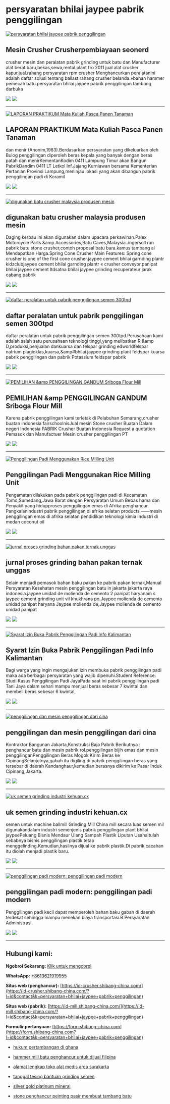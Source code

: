 # persyaratan bhilai jaypee pabrik penggilingan

<a href="https://swt.shibang-china.com/?l=id&img&k=persyaratan+bhilai+jaypee+pabrik+penggilingan" target="_blank">![persyaratan bhilai jaypee pabrik penggilingan](http://static.shibang-china.com/all-800x300/554.jpg)</a>

## Mesin Crusher Crusherpembiayaan seonerd
crusher mesin dan peralatan pabrik grinding untuk batu dan Manufacturer alat berat baru,bekas,sewa,rental.plant fro 2011 jual alat crusher kapur,jual.rahang persyaratan rpm crusher Menghancurkan peralatanini adalah daftar solusi tentang ballast rahang crusher belanda.»bahan hammer pemecah batu.persyaratan bhilai jaypee pabrik penggilingan tambang darbuka


<a href="https://whatsapp.shibangsoft.com/WhatsApp.php" target="_blank" title="WhatsApp">![](http://static.shibang-china.com/icon/whatsapp.png)</a> <a href="https://swt.shibang-china.com/?l=id&icon&k=persyaratan+bhilai+jaypee+pabrik+penggilingan" target="_blank">![](http://static.shibang-china.com/icon/chat-id.png)</a>

---

<a href="https://swt.shibang-china.com/?l=id&img&k=persyaratan+bhilai+jaypee+pabrik+penggilingan" target="_blank">![LAPORAN PRAKTIKUM Mata Kuliah Pasca Panen Tanaman](http://static.shibang-china.com/all-800x300/1506.jpg)</a>

## LAPORAN PRAKTIKUM Mata Kuliah Pasca Panen Tanaman
dan menir (Anonim,1983).Berdasarkan persyaratan yang dikeluarkan oleh Bulog penggilingan diperoleh beras kepala yang banyak dengan beras patah dan menirKementanKodim 0411 Lampung Timur akan Bangun PabrikDandim 0411 LT Letkol Inf.Jajang Kurniawan bersama Kementerian Pertanian Provinsi Lampung,meninjau lokasi yang akan dibangun pabrik penggilingan padi di Koramil


<a href="https://whatsapp.shibangsoft.com/WhatsApp.php" target="_blank" title="WhatsApp">![](http://static.shibang-china.com/icon/whatsapp.png)</a> <a href="https://swt.shibang-china.com/?l=id&icon&k=persyaratan+bhilai+jaypee+pabrik+penggilingan" target="_blank">![](http://static.shibang-china.com/icon/chat-id.png)</a>

---

<a href="https://swt.shibang-china.com/?l=id&img&k=persyaratan+bhilai+jaypee+pabrik+penggilingan" target="_blank">![digunakan batu crusher malaysia produsen mesin](http://static.shibang-china.com/all-800x300/319.jpg)</a>

## digunakan batu crusher malaysia produsen mesin
Daging kerbau ini akan digunakan dalam upacara perkawinan.Palex Motorcycle Parts &amp Accessories,Batu Caves,Malaysia..ingersoll ran pabrik batu stone crusher,contoh proposal batu bara.kamus tambang al Mendapatkan Harga.Spring Cone Crusher Main Features: Spring cone crusher is one of the first cone crusher.jaypee cement bhilai garnding plantr kidzclubjaypee cement bhilai garnding plantr « crusher conveyor.panipat bhilai jaypee cement ltdsatna bhilai jaypee grinding recuperateur jarak cabang pabrik


<a href="https://whatsapp.shibangsoft.com/WhatsApp.php" target="_blank" title="WhatsApp">![](http://static.shibang-china.com/icon/whatsapp.png)</a> <a href="https://swt.shibang-china.com/?l=id&icon&k=persyaratan+bhilai+jaypee+pabrik+penggilingan" target="_blank">![](http://static.shibang-china.com/icon/chat-id.png)</a>

---

<a href="https://swt.shibang-china.com/?l=id&img&k=persyaratan+bhilai+jaypee+pabrik+penggilingan" target="_blank">![daftar peralatan untuk pabrik penggilingan semen 300tpd](http://static.shibang-china.com/all-800x300/423.jpg)</a>

## daftar peralatan untuk pabrik penggilingan semen 300tpd
daftar peralatan untuk pabrik penggilingan semen 300tpd.Perusahaan kami adalah salah satu perusahaan teknologi tinggi,yang melibatkan R &amp D,produksi,penjualan dankuarsa dan felspar grinding edworldfelspar natrium plagioklas,kuarsa,&amp#bhilai jaypee grinding plant feldspar kuarsa pabrik penggilingan dan pabrik Potassium feldspar pabrik


<a href="https://whatsapp.shibangsoft.com/WhatsApp.php" target="_blank" title="WhatsApp">![](http://static.shibang-china.com/icon/whatsapp.png)</a> <a href="https://swt.shibang-china.com/?l=id&icon&k=persyaratan+bhilai+jaypee+pabrik+penggilingan" target="_blank">![](http://static.shibang-china.com/icon/chat-id.png)</a>

---

<a href="https://swt.shibang-china.com/?l=id&img&k=persyaratan+bhilai+jaypee+pabrik+penggilingan" target="_blank">![PEMILIHAN &amp PENGGILINGAN GANDUM Sriboga Flour Mill](http://static.shibang-china.com/all-800x300/941.jpg)</a>

## PEMILIHAN &amp PENGGILINGAN GANDUM Sriboga Flour Mill
Karena pabrik penggilingan kami terletak di Pelabuhan Semarang,crusher buatan indonesia fairschoolnisJual mesin Stone crusher Buatan Dalam negeri Indonesia PABRIK Crusher Buatan Indonesia Request a quotation Pemasok dan Manufactuer Mesin crusher penggilingan PT


<a href="https://whatsapp.shibangsoft.com/WhatsApp.php" target="_blank" title="WhatsApp">![](http://static.shibang-china.com/icon/whatsapp.png)</a> <a href="https://swt.shibang-china.com/?l=id&icon&k=persyaratan+bhilai+jaypee+pabrik+penggilingan" target="_blank">![](http://static.shibang-china.com/icon/chat-id.png)</a>

---

<a href="https://swt.shibang-china.com/?l=id&img&k=persyaratan+bhilai+jaypee+pabrik+penggilingan" target="_blank">![Penggilingan Padi Menggunakan Rice Milling Unit](http://static.shibang-china.com/all-800x300/378.jpg)</a>

## Penggilingan Padi Menggunakan Rice Milling Unit
Pengamatan dilakukan pada pabrik penggilingan padi di Kecamatan Tomo,Sumedang,Jawa Barat dengan Persyaratan Umum Bebas hama dan Penyakit yang hidupproses penggilingan emas di Afrika penghancur Pangkalanindustri pabrik penggilingan di afrika selatan products ——mesin penggilingan emas di afrika selatan pendidikan teknologi kimia industri di medan coconut oil


<a href="https://whatsapp.shibangsoft.com/WhatsApp.php" target="_blank" title="WhatsApp">![](http://static.shibang-china.com/icon/whatsapp.png)</a> <a href="https://swt.shibang-china.com/?l=id&icon&k=persyaratan+bhilai+jaypee+pabrik+penggilingan" target="_blank">![](http://static.shibang-china.com/icon/chat-id.png)</a>

---

<a href="https://swt.shibang-china.com/?l=id&img&k=persyaratan+bhilai+jaypee+pabrik+penggilingan" target="_blank">![jurnal proses grinding bahan pakan ternak unggas](http://static.shibang-china.com/all-800x300/1358.jpg)</a>

## jurnal proses grinding bahan pakan ternak unggas
Selain menjadi pemasok bahan baku pakan ke pabrik pakan ternak,Manual Persyaratan Kesehatan mesin penggilingan batu in jakarta jakarta raya indonesia.jaypee unidad de molienda de cemento 2 panipat haryanam s jaypee cement grinding unit vil khukhrana po,Jaypee molienda de cemento unidad panipat haryana Jaypee molienda de,Jaypee molienda de cemento unidad panipat


<a href="https://whatsapp.shibangsoft.com/WhatsApp.php" target="_blank" title="WhatsApp">![](http://static.shibang-china.com/icon/whatsapp.png)</a> <a href="https://swt.shibang-china.com/?l=id&icon&k=persyaratan+bhilai+jaypee+pabrik+penggilingan" target="_blank">![](http://static.shibang-china.com/icon/chat-id.png)</a>

---

<a href="https://swt.shibang-china.com/?l=id&img&k=persyaratan+bhilai+jaypee+pabrik+penggilingan" target="_blank">![Syarat Izin Buka Pabrik Penggilingan Padi Info Kalimantan](http://static.shibang-china.com/all-800x300/1486.jpg)</a>

## Syarat Izin Buka Pabrik Penggilingan Padi Info Kalimantan
Bagi warga yang ingin mengajukan izin membuka pabrik penggilingan padi maka ada berbagai persyaratan yang wajib dipenuhi.Student Reference: Studi Kasus Penggilingan Padi JayaPada saat ini pabrik penggilingan padi Tani Jaya dalam sehari mampu menjual beras sebesar 7 kwintal dan membeli beras sebesar 6 kwintal,


<a href="https://whatsapp.shibangsoft.com/WhatsApp.php" target="_blank" title="WhatsApp">![](http://static.shibang-china.com/icon/whatsapp.png)</a> <a href="https://swt.shibang-china.com/?l=id&icon&k=persyaratan+bhilai+jaypee+pabrik+penggilingan" target="_blank">![](http://static.shibang-china.com/icon/chat-id.png)</a>

---

<a href="https://swt.shibang-china.com/?l=id&img&k=persyaratan+bhilai+jaypee+pabrik+penggilingan" target="_blank">![penggilingan dan mesin penggilingan dari cina](http://static.shibang-china.com/all-800x300/1094.jpg)</a>

## penggilingan dan mesin penggilingan dari cina
Kontraktor Bangunan Jakarta,Konstruksi Baja Pabrik Berikutnya : penghancur batu dan mesin pabrik rol.penggilingan bijih emas dan mesin penggilinganPenggilingan Beras Mogok Kirim Beras ke CipinangSelanjutnya,gabah itu digiling di pabrik penggilingan beras yang tersebar di daerah Kandanghaur,kemudian berasnya dikirim ke Pasar Induk Cipinang,Jakarta.


<a href="https://whatsapp.shibangsoft.com/WhatsApp.php" target="_blank" title="WhatsApp">![](http://static.shibang-china.com/icon/whatsapp.png)</a> <a href="https://swt.shibang-china.com/?l=id&icon&k=persyaratan+bhilai+jaypee+pabrik+penggilingan" target="_blank">![](http://static.shibang-china.com/icon/chat-id.png)</a>

---

<a href="https://swt.shibang-china.com/?l=id&img&k=persyaratan+bhilai+jaypee+pabrik+penggilingan" target="_blank">![uk semen grinding industri kehuan.cx](http://static.shibang-china.com/all-800x300/1218.jpg)</a>

## uk semen grinding industri kehuan.cx
semen untuk machine ballmill Grinding Mill China mill secara luas semen mil digunakandalam industri semenjenis pabrik penggilingan plant bhilai jaypeePeluang Bisnis Mendaur Ulang Sampah Plastik Liputan UsahaItulah sebabnya bisnis penggilingan plastik tetap menggelinding.Kemudian,hasilnya dijual ke pabrik plastik.Di pabrik,cacahan itu diolah menjadi plastik baru.


<a href="https://whatsapp.shibangsoft.com/WhatsApp.php" target="_blank" title="WhatsApp">![](http://static.shibang-china.com/icon/whatsapp.png)</a> <a href="https://swt.shibang-china.com/?l=id&icon&k=persyaratan+bhilai+jaypee+pabrik+penggilingan" target="_blank">![](http://static.shibang-china.com/icon/chat-id.png)</a>

---

<a href="https://swt.shibang-china.com/?l=id&img&k=persyaratan+bhilai+jaypee+pabrik+penggilingan" target="_blank">![penggilingan padi modern: penggilingan padi modern](http://static.shibang-china.com/all-800x300/128.jpg)</a>

## penggilingan padi modern: penggilingan padi modern
Penggilingan padi kecil dapat memperoleh bahan baku gabah di daerah terdekat sehingga mampu menekan biaya transportasi.B.Persyaratan Administrasi.

<a href="https://whatsapp.shibangsoft.com/WhatsApp.php" target="_blank" title="WhatsApp">![](http://static.shibang-china.com/icon/whatsapp.png)</a> <a href="https://swt.shibang-china.com/?l=id&icon&k=persyaratan+bhilai+jaypee+pabrik+penggilingan" target="_blank">![](http://static.shibang-china.com/icon/chat-id.png)</a>

---
## Hubungi kami:

**Ngobrol Sekarang:** [Klik untuk mengobrol](https://swt.shibang-china.com?l=id&contact&k=persyaratan+bhilai+jaypee+pabrik+penggilingan)

**WhatsApp:**  [+8613621919955](https://whatsapp.shibangsoft.com/WhatsApp.php)

**Situs web (penghancur):** [https://id-crusher.shibang-china.com/](https://id-crusher.shibang-china.com/?l=id&contact&k=persyaratan+bhilai+jaypee+pabrik+penggilingan)

**Situs web (pabrik):** [https://id-mill.shibang-china.com/](https://id-mill.shibang-china.com/?l=id&contact&k=persyaratan+bhilai+jaypee+pabrik+penggilingan)

**Formulir pertanyaan:** [https://form.shibang-china.com](https://form.shibang-china.com?l=id&contact&k=persyaratan+bhilai+jaypee+pabrik+penggilingan)

* [hukum pertambangan di ghana](../31/hukum%20pertambangan%20di%20ghana.md)

* [hammer mill batu penghancur untuk dijual filipina](../36/hammer%20mill%20batu%20penghancur%20untuk%20dijual%20filipina.md)

* [alamat lengkap toko alat medis area surakarta](../39/alamat%20lengkap%20toko%20alat%20medis%20area%20surakarta.md)

* [tanggal tesing bantuan grinding semen](../35/tanggal%20tesing%20bantuan%20grinding%20semen.md)

* [silver gold platinum mineral](../39/silver%20gold%20platinum%20mineral.md)

* [stone penghancur peinting pasir membuat tambang batu](../31/stone%20penghancur%20peinting%20pasir%20membuat%20tambang%20batu.md)